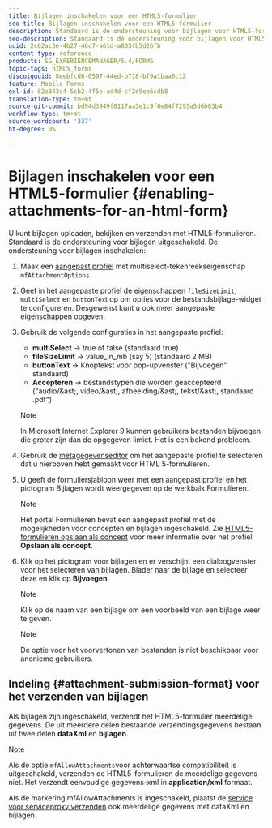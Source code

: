 ```yaml
---
title: Bijlagen inschakelen voor een HTML5-formulier
seo-title: Bijlagen inschakelen voor een HTML5-formulier
description: Standaard is de ondersteuning voor bijlagen voor HTML5-formulieren uitgeschakeld.
seo-description: Standaard is de ondersteuning voor bijlagen voor HTML5-formulieren uitgeschakeld.
uuid: 2c62ac3e-4b27-46c7-a61d-a805fb5d26fb
content-type: reference
products: SG_EXPERIENCEMANAGER/6.4/FORMS
topic-tags: hTML5_forms
discoiquuid: 8eebfcd6-0597-44ed-b718-bf9a1baa6c12
feature: Mobile Forms
exl-id: 82a843c4-5cb2-4f5e-ad4d-cf2e9ea6cdb8
translation-type: tm+mt
source-git-commit: bd94d3949f0117aa3e1c9f0e84f7293a5d6b03b4
workflow-type: tm+mt
source-wordcount: '337'
ht-degree: 0%

---
```


# Bijlagen inschakelen voor een HTML5-formulier {#enabling-attachments-for-an-html-form}

U kunt bijlagen uploaden, bekijken en verzenden met HTML5-formulieren. Standaard is de ondersteuning voor bijlagen uitgeschakeld. De ondersteuning voor bijlagen inschakelen:

1. Maak een [aangepast profiel](/help/forms/using/custom-profile.md) met multiselect-tekenreekseigenschap `mfAttachmentOptions`.
1. Geef in het aangepaste profiel de eigenschappen `fileSizeLimit`, `multiSelect` en `buttonTex`t op om opties voor de bestandsbijlage-widget te configureren. Desgewenst kunt u ook meer aangepaste eigenschappen opgeven.

1. Gebruik de volgende configuraties in het aangepaste profiel:

   * **multiSelect** -> true of false (standaard true)
   * **fileSizeLimit** -> value_in_mb (say 5) (standaard 2 MB)
   * **buttonText** -> Knoptekst voor pop-upvenster (&quot;Bijvoegen&quot; standaard)
   * **Accepteren** -> bestandstypen die worden geaccepteerd (&quot;audio/&amp;ast;, video/&amp;ast;, afbeelding/&amp;ast;, tekst/&amp;ast;, standaard .pdf&quot;)

   >[!NOTE]
   >
   >In Microsoft Internet Explorer 9 kunnen gebruikers bestanden bijvoegen die groter zijn dan de opgegeven limiet. Het is een bekend probleem.

1. Gebruik de [metagegevenseditor](/help/forms/using/manage-form-metadata.md) om het aangepaste profiel te selecteren dat u hierboven hebt gemaakt voor HTML 5-formulieren.
1. U geeft de formuliersjabloon weer met een aangepast profiel en het pictogram Bijlagen wordt weergegeven op de werkbalk Formulieren.

   >[!NOTE]
   >
   >Het portal Formulieren bevat een aangepast profiel met de mogelijkheden voor concepten en bijlagen ingeschakeld. Zie [HTML5-formulieren opslaan als concept](/help/forms/using/saving-html5-form-draft.md) voor meer informatie over het profiel **Opslaan als concept**.

1. Klik op het pictogram voor bijlagen en er verschijnt een dialoogvenster voor het selecteren van bijlagen. Blader naar de bijlage en selecteer deze en klik op **Bijvoegen**.

   >[!NOTE]
   >
   >Klik op de naam van een bijlage om een voorbeeld van een bijlage weer te geven.

   >[!NOTE]
   >
   >De optie voor het voorvertonen van bestanden is niet beschikbaar voor anonieme gebruikers.

## Indeling {#attachment-submission-format} voor het verzenden van bijlagen

Als bijlagen zijn ingeschakeld, verzendt het HTML5-formulier meerdelige gegevens. De uit meerdere delen bestaande verzendingsgegevens bestaan uit twee delen **dataXml** en **bijlagen**.

>[!NOTE]
>
>Als de optie `mfAllowAttachments`voor achterwaartse compatibiliteit is uitgeschakeld, verzenden de HTML5-formulieren de meerdelige gegevens niet. Het verzendt eenvoudige gegevens-xml in **application/xml** formaat.

Als de markering mfAllowAttachments is ingeschakeld, plaatst de [service voor serviceproxy verzenden](/help/forms/using/service-proxy.md) ook meerdelige gegevens met dataXml en bijlagen.
